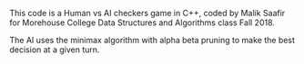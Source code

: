 This code is a Human vs AI checkers game in C++, coded by Malik Saafir for Morehouse College Data Structures and Algorithms class Fall 2018.

The AI uses the minimax algorithm with alpha beta pruning to make the best decision at a given turn.
